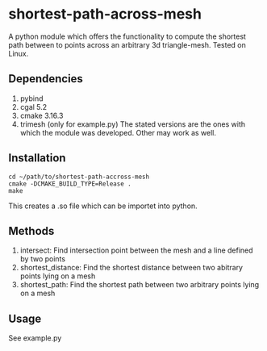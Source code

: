 # shortest-path-across-mesh
A python module which offers the functionality to compute the shortest path between to points across an arbitrary 3d triangle-mesh.
Tested on Linux.

## Dependencies
1. pybind
2. cgal 5.2
3. cmake 3.16.3
4. trimesh (only for example.py)
The stated versions are the ones with which the module was developed. Other may work as well.

## Installation
```console
cd ~/path/to/shortest-path-accross-mesh
cmake -DCMAKE_BUILD_TYPE=Release .
make
```
This creates a .so file which can be importet into python.

## Methods
1. intersect: Find intersection point between the mesh and a line defined by two points
2. shortest_distance: Find the shortest distance between two abitrary points lying on a mesh
3. shortest_path: Find the shortest path between two arbitrary points lying on a mesh

## Usage
See example.py
